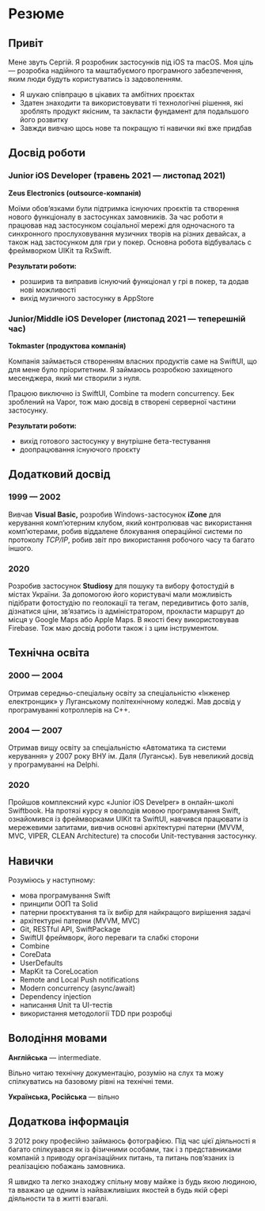# Резюме

## Привіт

Мене звуть Сергій. Я розробник застосунків під iOS та macOS. Моя ціль — розробка надійного та маштабуємого програмного забезпечення, яким люди будуть користуватись із задоволенням.

- Я шукаю співпрацю в цікавих та амбітних проєктах
- Здатен знаходити та використовувати ті технологічні рішення, які зроблять продукт якісним, та закласти фундамент для подальшого його розвитку
- Завжди вивчаю щось нове та покращую ті навички які вже придбав

## Досвід роботи

### Junior iOS Developer (травень 2021 — листопад 2021)

**Zeus Electronics (outsource-компанія)**

Моїми обовʼязками були підтримка існуючих проєктів та створення нового функціоналу в застосунках замовників. За час роботи я працював над застосунком соціальної мережі для одночасного та синхронного прослуховування музичних творів на різних девайсах, а також над застосунком для гри у покер. Основна робота відбувалась с фреймворком UIKit та RxSwift.

**Результати роботи:**

- розширив та виправив існуючий функціонал у грі в покер, та додав нові можливості
- вихід музичного застосунку в AppStore

### Junior/Middle iOS Developer (листопад 2021 — теперешній час)

**Tokmaster (продуктова компанія)**

Компанія займається створенням власних продуктів саме на SwiftUI, що для мене було пріоритетним. Я займаюсь розробкою захищеного месенджера, який ми створили з нуля.

Працюю виключно із SwiftUI, Combine та modern concurrency. Бек зроблений на Vapor, тож маю досвід в створені серверної частини застосунку.

**Результати роботи:**

- вихід готового застосунку у внутрішне бета-тестування
- доопрацювання існуючого проєкту

## Додатковий досвід

### 1999 — 2002

Вивчав **Visual Basic,** розробив Windows-застосунок **iZone** для керування компʼютерним клубом, який контролював час використання компʼютерами, робив віддалене блокування операційної системи по протоколу *TCP/IP*, робив звіт про використання робочого часу та багато іншого.

### 2020

Розробив застосунок **Studiosy** для пошуку та вибору фотостудій в містах України. За допомогою його користувачі мали можливість підібрати фотостудію по геолокації та тегам, передивитись фото залів, дізнатися ціни, звʼязатись із адміністратором, прокласти маршрут до місця у Google Maps або Apple Maps. В якості беку використовував Firebase. Тож маю досвід роботи також і з цим інструментом.

## Технічна освіта

### 2000 — 2004

Отримав середньо-спеціальну освіту за спеціальністю «Інженер електронщик» у Луганському політехнічному коледжі. Мав досвід у програмуванні котроллерів на C++.

### 2004 — 2007

Отримав вищу освіту за спеціальністю «Автоматика та системи керування» у 2007 року ВНУ ім. Даля (Луганськ). Був невеликий досвід у програмуванні на Delphi.

### 2020

Пройшов комплексний курс «Junior iOS Develper» в онлайн-школі Swiftbook. На протязі курсу я оволодів мовою програмування Swift, ознайомився із фреймворками UIKit та SwiftUI, навчився працювати із мережевими запитами, вивчив основні архітектурні патерни (MVVM, MVC, VIPER, CLEAN Architecture) та способи Unit-тестування застосунку.

## Навички

Розуміюсь у наступному:

- мова програмування Swift
- принципи ООП та Solid
- патерни проєктування та їх вибір для найкращого вирішення задачі
- архітектурні патерни (MVVM, MVC)
- Git, RESTful API, SwiftPackage
- SwiftUI фреймворк, його переваги та слабкі сторони
- Combine
- CoreData
- UserDefaults
- MapKit та CoreLocation
- Remote and Local Push notifications
- Modern concurrency (async/await)
- Dependency injection
- написання Unit та UI-тестів
- використання методології TDD при розробці

## Володіння мовами

**Англійська** — intermediate.

Вільно читаю технічну документацію, розумію на слух та можу спілкуватись на базовому рівні на технічні теми.

**Українська, Російська** — вільно

## Додаткова інформація

З 2012 року професійно займаюсь фотографією. Під час цієї діяльності я багато спілкувався як із фізичними особами, так і з представниками компаній з приводу організаційних питань, та питань повʼязаних із реалізацією побажань замовника.

Я швидко та легко знаходжу спільну мову майже із будь якою людиною, та вважаю це одним із найважливіших якостей в будь якій сфері діяльности та в житті взагалі.
